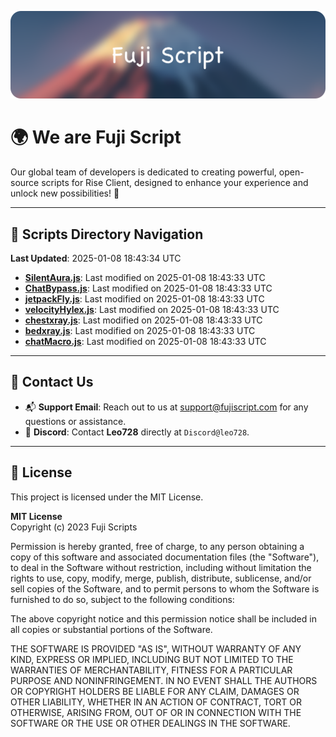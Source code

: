 ![Banner](.github/b.webp)

# 🌍 **We are Fuji Script**

Our global team of developers is dedicated to creating powerful, open-source scripts for Rise Client, designed to enhance your experience and unlock new possibilities! 🌟

---
<!-- SCRIPTS_NAVIGATION_START -->
## 📂 **Scripts Directory Navigation**

**Last Updated**: 2025-01-08 18:43:34 UTC

- **[SilentAura.js](scripts/SilentAura.js)**: Last modified on 2025-01-08 18:43:33 UTC
- **[ChatBypass.js](scripts/ChatBypass.js)**: Last modified on 2025-01-08 18:43:33 UTC
- **[jetpackFly.js](scripts/jetpackFly.js)**: Last modified on 2025-01-08 18:43:33 UTC
- **[velocityHylex.js](scripts/velocityHylex.js)**: Last modified on 2025-01-08 18:43:33 UTC
- **[chestxray.js](scripts/chestxray.js)**: Last modified on 2025-01-08 18:43:33 UTC
- **[bedxray.js](scripts/bedxray.js)**: Last modified on 2025-01-08 18:43:33 UTC
- **[chatMacro.js](scripts/chatMacro.js)**: Last modified on 2025-01-08 18:43:33 UTC

<!-- SCRIPTS_NAVIGATION_END -->

---

## 💬 **Contact Us**  
- 📬 **Support Email**: Reach out to us at [support@fujiscript.com](mailto:support@fujiscript.com) for any questions or assistance.  
- 💬 **Discord**: Contact **Leo728** directly at `Discord@leo728`.

---

## 📜 **License**

This project is licensed under the MIT License.  

**MIT License**  
Copyright (c) 2023 Fuji Scripts  

Permission is hereby granted, free of charge, to any person obtaining a copy of this software and associated documentation files (the "Software"), to deal in the Software without restriction, including without limitation the rights to use, copy, modify, merge, publish, distribute, sublicense, and/or sell copies of the Software, and to permit persons to whom the Software is furnished to do so, subject to the following conditions:  

The above copyright notice and this permission notice shall be included in all copies or substantial portions of the Software.  

THE SOFTWARE IS PROVIDED "AS IS", WITHOUT WARRANTY OF ANY KIND, EXPRESS OR IMPLIED, INCLUDING BUT NOT LIMITED TO THE WARRANTIES OF MERCHANTABILITY, FITNESS FOR A PARTICULAR PURPOSE AND NONINFRINGEMENT. IN NO EVENT SHALL THE AUTHORS OR COPYRIGHT HOLDERS BE LIABLE FOR ANY CLAIM, DAMAGES OR OTHER LIABILITY, WHETHER IN AN ACTION OF CONTRACT, TORT OR OTHERWISE, ARISING FROM, OUT OF OR IN CONNECTION WITH THE SOFTWARE OR THE USE OR OTHER DEALINGS IN THE SOFTWARE.  
